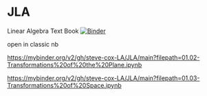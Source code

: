 # JLA
Linear Algebra Text Book
[![Binder](https://mybinder.org/badge_logo.svg)](https://mybinder.org/v2/gh/steve-cox-LA/JLA/main?labpath=01.02-Transformations%20of%20the%20Plane.ipynb)

open in classic nb

https://mybinder.org/v2/gh/steve-cox-LA/JLA/main?filepath=01.02-Transformations%20of%20the%20Plane.ipynb

https://mybinder.org/v2/gh/steve-cox-LA/JLA/main?filepath=01.03-Transformations%20of%20Space.ipynb

